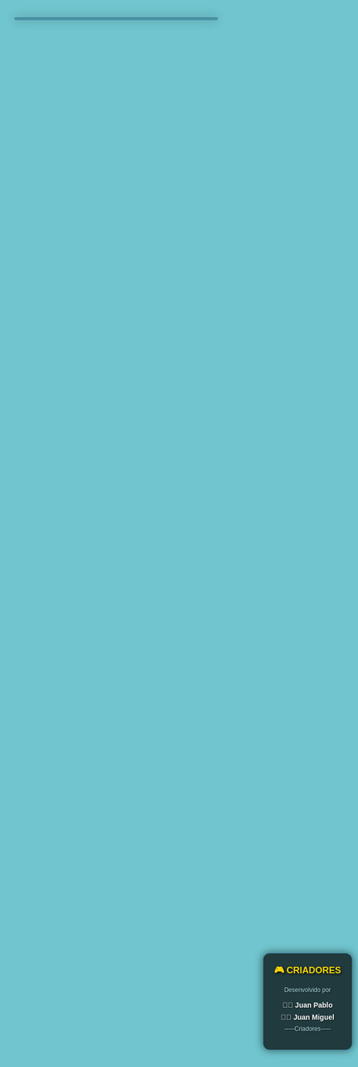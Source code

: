 <!DOCTYPE html>
<html lang="pt-BR">
<head>
<meta charset="UTF-8">
<meta name="viewport" content="width=device-width, initial-scale=1.0">
<title>Flappy Bird</title>
<style>
  * {
    margin: 0;
    padding: 0;
    box-sizing: border-box;
  }
  html, body { 
    width: 100%;
    height: 100%;
    overflow: hidden; 
    background: #70C5CE;
    font-family: Arial, sans-serif;
  }
  canvas { 
    display: block;
    image-rendering: pixelated;
    image-rendering: crisp-edges;
    background: #70C5CE;
    border: 3px solid #4A90A4;
    border-radius: 10px;
    box-shadow: 0 0 20px rgba(0,0,0,0.3);
  }
  #credits {
    position: absolute;
    right: 10px;
    top: 50%;
    transform: translateY(-50%);
    color: white;
    font-family: Arial, sans-serif;
    text-align: center;
    background: rgba(0,0,0,0.7);
    padding: 20px;
    border-radius: 15px;
    border: 2px solid #4A90A4;
    box-shadow: 0 0 15px rgba(0,0,0,0.5);
    width: 180px;
  }
  #credits h3 {
    margin: 0 0 15px 0;
    font-size: 18px;
    color: #FFD700;
    text-shadow: 2px 2px 4px rgba(0,0,0,0.8);
  }
  #credits p {
    margin: 8px 0;
    font-size: 14px;
    font-weight: bold;
    color: #FFFFFF;
    text-shadow: 1px 1px 2px rgba(0,0,0,0.8);
  }
  #credits .subtitle {
    font-size: 12px;
    color: #B0E0E6;
    font-weight: normal;
    margin: 5px 0 15px 0;
  }
</style>
</head>
<body>
<canvas id="gameCanvas"></canvas>
<div id="credits">
  <h3>🎮 CRIADORES</h3>
  <p class="subtitle">Desenvolvido por</p>
  <p>👨‍💻 Juan Pablo</p>
  <p>👨‍💻 Juan Miguel</p>
  <p class="subtitle">-----Criadores-----</p>
</div>
<script>
const canvas = document.getElementById("gameCanvas");
const ctx = canvas.getContext("2d");

// Tamanho base do jogo
const GAME_WIDTH = 400;
const GAME_HEIGHT = 600;
canvas.width = GAME_WIDTH;
canvas.height = GAME_HEIGHT;

// Escalar canvas para tela cheia mantendo proporção
function scaleCanvas(){
    const windowWidth = window.innerWidth;
    const windowHeight = window.innerHeight;
    const scale = Math.min(windowWidth / GAME_WIDTH, windowHeight / GAME_HEIGHT);
    
    const scaledWidth = GAME_WIDTH * scale;
    const scaledHeight = GAME_HEIGHT * scale;
    
    canvas.style.width = scaledWidth + 'px';
    canvas.style.height = scaledHeight + 'px';
    
    // Centralizar na tela
    const left = (windowWidth - scaledWidth) / 2;
    const top = (windowHeight - scaledHeight) / 2;
    
    canvas.style.position = 'absolute';
    canvas.style.left = left + 'px';
    canvas.style.top = top + 'px';
    canvas.style.transform = 'none';
    
    // Atualizar posição dos créditos
    const credits = document.getElementById('credits');
    credits.style.right = Math.max(10, (windowWidth - left - scaledWidth - 200)) + 'px';
    credits.style.top = top + 'px';
    
    // Preencher o fundo atrás do canvas se necessário
    document.body.style.background = '#70C5CE';
}
window.addEventListener("resize", scaleCanvas);
window.addEventListener("load", scaleCanvas);
scaleCanvas();

// Cores
const AMARELO_PASSARO="#FFCC4D";
const LARANJA_BICO="#FF5555";
const BRANCO="#FFFFFF";
const PRETO="#000000";
const VERDE_CLARO="#009E60";
const VERDE_ESCURO="#00752C";
const VERDE_CHAO="#009E60";
const BEGE_CHAO="#DED895";
const MARROM_CHAO="#C09853";

// Tamanhos
const PASSARO_LARGURA = 34;
const PASSARO_ALTURA = 24;
const ESPACO_CANOS = 120;
const LARGURA_CANO = 65;
const ALTURA_CHAO = 112;
const GRAVIDADE = 0.5;
const FORCA_PULO = -8;

// Perguntas
const perguntas = [
    { pergunta:"Qual pronome substitui 'Maria e João'?", alternativas:["A: Nós","B: Eles","C: Elas","D: Ele"], correta:"B" },
    { pergunta:"Qual pronome substitui 'o livro'?", alternativas:["A: Ele","B: Ela","C: Eles","D: Elas"], correta:"A" },
    { pergunta:"Qual pronome substitui 'as meninas'?", alternativas:["A: Elas","B: Eles","C: Ela","D: Ele"], correta:"A" },
    { pergunta:"Qual pronome substitui 'João e eu'?", alternativas:["A: Nós","B: Eles","C: Elas","D: Ele"], correta:"A" },
    { pergunta:"Qual pronome substitui 'o carro'?", alternativas:["A: Ela","B: Ele","C: Nós","D: Eles"], correta:"B" },
];
let perguntaIndex = 0;
let perguntaAtiva = false;
let perguntaAtual = null;

// Controle mouse
let mouseX = 0, mouseY = 0;
canvas.addEventListener("mousemove", e => {
    const rect = canvas.getBoundingClientRect();
    const scaleX = GAME_WIDTH / rect.width;
    const scaleY = GAME_HEIGHT / rect.height;
    mouseX = (e.clientX - rect.left) * scaleX;
    mouseY = (e.clientY - rect.top) * scaleY;
});

canvas.addEventListener("click", e => {
    if(perguntaAtiva && perguntaAtual){
        const startX = 50; 
        let startY = GAME_HEIGHT * 0.5; 
        const largura = 300; 
        const altura = 50;
        
        for(let i = 0; i < 4; i++){
            if(mouseX > startX && mouseX < startX + largura && 
               mouseY > startY + i * 60 && mouseY < startY + i * 60 + altura){
                const letra = ["A","B","C","D"][i];
                if(letra === perguntaAtual.correta){
                    perguntaAtiva = false;
                    perguntaAtual = null;
                    reiniciarJogo(true);
                } else {
                    perguntaAtiva = false;
                    perguntaAtual = null;
                    gameOver = true;
                }
            }
        }
    } else if(!iniciado && !gameOver) {
        iniciado = true;
    } else if(!gameOver && !perguntaAtiva) {
        passaro.pular();
    }
});

// Classes
class Passaro{
    constructor(x, y){
        this.x = x; 
        this.y = y; 
        this.velocidade_y = 0;
        this.angulo = 0; 
        this.frame = 0; 
        this.tick_frame = 0;
    }
    
    pular(){ 
        this.velocidade_y = FORCA_PULO; 
    }
    
    atualizar(){
        this.velocidade_y += GRAVIDADE;
        this.y += this.velocidade_y;
        this.angulo = this.velocidade_y < 0 ? Math.min(25, -this.velocidade_y * 3) : Math.max(-90, -this.velocidade_y * 2);
        this.tick_frame++; 
        if(this.tick_frame >= 5){
            this.tick_frame = 0; 
            this.frame = (this.frame + 1) % 3;
        }
    }
    
    desenhar(){
        const cx = this.x, cy = this.y;
        ctx.fillStyle = AMARELO_PASSARO;
        ctx.beginPath(); 
        ctx.ellipse(cx, cy, PASSARO_LARGURA/2, PASSARO_ALTURA/2, 0, 0, Math.PI * 2); 
        ctx.fill();
        ctx.strokeStyle = PRETO; 
        ctx.stroke();
        
        let asa_offset = [-2, 0, 2][this.frame];
        ctx.fillStyle = "#FFC243";
        ctx.beginPath(); 
        ctx.ellipse(cx, cy + asa_offset + 2, PASSARO_LARGURA * 0.35, PASSARO_ALTURA * 0.35, 0, 0, Math.PI * 2); 
        ctx.fill();
        ctx.strokeStyle = PRETO; 
        ctx.stroke();
        
        ctx.fillStyle = BRANCO; 
        ctx.beginPath(); 
        ctx.arc(cx + 6, cy - 6, 8, 0, Math.PI * 2); 
        ctx.fill();
        ctx.strokeStyle = PRETO; 
        ctx.stroke();
        
        ctx.fillStyle = PRETO; 
        ctx.beginPath(); 
        ctx.arc(cx + 8, cy - 6, 4, 0, Math.PI * 2); 
        ctx.fill();
        
        ctx.fillStyle = LARANJA_BICO;
        ctx.beginPath(); 
        ctx.moveTo(cx + PASSARO_LARGURA/2, cy - 2);
        ctx.lineTo(cx + PASSARO_LARGURA/2 + 12, cy);
        ctx.lineTo(cx + PASSARO_LARGURA/2, cy + 4); 
        ctx.closePath(); 
        ctx.fill();
        ctx.strokeStyle = PRETO; 
        ctx.stroke();
    }
    
    getRect(){ 
        return {
            x: this.x - PASSARO_LARGURA/2, 
            y: this.y - PASSARO_ALTURA/2, 
            w: PASSARO_LARGURA, 
            h: PASSARO_ALTURA
        }; 
    }
}

class Cano{
    constructor(x, vel){ 
        this.x = x; 
        this.velocidade = vel; 
        this.altura_gap = Math.random() * (GAME_HEIGHT - ESPACO_CANOS - ALTURA_CHAO - 100) + 100; 
        this.largura = LARGURA_CANO; 
        this.passou = false; 
    }
    
    atualizar(){ 
        this.x += this.velocidade; 
    }
    
    desenhar(){
        const superior = this.altura_gap - ESPACO_CANOS/2;
        const inferior = this.altura_gap + ESPACO_CANOS/2;
        
        // Cano superior - corpo
        ctx.fillStyle = VERDE_CLARO; 
        ctx.fillRect(this.x, 0, this.largura, superior - 26);
        
        // Textura do cano superior
        ctx.fillStyle = VERDE_ESCURO;
        for(let y = 0; y < superior - 26; y += 15) {
            ctx.fillRect(this.x + 5, y, 2, 10);
            ctx.fillRect(this.x + this.largura - 7, y, 2, 10);
        }
        for(let x = this.x; x < this.x + this.largura; x += 20) {
            ctx.fillRect(x, superior - 30, 15, 2);
        }
        
        ctx.strokeStyle = VERDE_ESCURO; 
        ctx.lineWidth = 2;
        ctx.strokeRect(this.x, 0, this.largura, superior - 26);
        
        // Borda do cano superior
        ctx.fillStyle = VERDE_ESCURO; 
        ctx.fillRect(this.x - 6, superior - 26, this.largura + 12, 26);
        
        // Detalhes da borda superior
        ctx.fillStyle = "#007A3D";
        ctx.fillRect(this.x - 4, superior - 24, this.largura + 8, 4);
        ctx.fillRect(this.x - 4, superior - 6, this.largura + 8, 4);
        
        ctx.strokeStyle = "#005A2B"; 
        ctx.strokeRect(this.x - 6, superior - 26, this.largura + 12, 26);
        
        // Cano inferior - borda
        ctx.fillStyle = VERDE_ESCURO; 
        ctx.fillRect(this.x - 6, inferior, this.largura + 12, 26);
        
        // Detalhes da borda inferior
        ctx.fillStyle = "#007A3D";
        ctx.fillRect(this.x - 4, inferior + 2, this.largura + 8, 4);
        ctx.fillRect(this.x - 4, inferior + 18, this.largura + 8, 4);
        
        ctx.strokeStyle = "#005A2B"; 
        ctx.strokeRect(this.x - 6, inferior, this.largura + 12, 26);
        
        // Cano inferior - corpo
        const alturaCorpoInferior = GAME_HEIGHT - inferior - 26 - ALTURA_CHAO;
        ctx.fillStyle = VERDE_CLARO; 
        ctx.fillRect(this.x, inferior + 26, this.largura, alturaCorpoInferior);
        
        // Textura do cano inferior
        ctx.fillStyle = VERDE_ESCURO;
        for(let y = inferior + 26; y < inferior + 26 + alturaCorpoInferior; y += 15) {
            ctx.fillRect(this.x + 5, y, 2, 10);
            ctx.fillRect(this.x + this.largura - 7, y, 2, 10);
        }
        for(let x = this.x; x < this.x + this.largura; x += 20) {
            ctx.fillRect(x, inferior + 30, 15, 2);
        }
        
        ctx.strokeStyle = VERDE_ESCURO; 
        ctx.lineWidth = 2;
        ctx.strokeRect(this.x, inferior + 26, this.largura, alturaCorpoInferior);
        
        ctx.lineWidth = 1; // Resetar linha
    }
    
    colidiu(passaro){
        const p = passaro.getRect();
        const superior = this.altura_gap - ESPACO_CANOS/2;
        const inferior = this.altura_gap + ESPACO_CANOS/2;
        const canoS = {x: this.x, y: 0, w: this.largura, h: superior};
        const canoI = {x: this.x, y: inferior, w: this.largura, h: GAME_HEIGHT - inferior - ALTURA_CHAO};
        return rectColidiu(p, canoS) || rectColidiu(p, canoI);
    }
    
    passouPassaro(passaro){
        if(!this.passou && this.x + this.largura < passaro.x){ 
            this.passou = true; 
            return true; 
        }
        return false;
    }
}

class Chao{
    constructor(){ 
        this.x1 = 0; 
        this.x2 = GAME_WIDTH; 
        this.vel = -3; 
    }
    
    atualizar(){ 
        this.x1 += this.vel; 
        this.x2 += this.vel; 
        if(this.x1 <= -GAME_WIDTH) this.x1 = GAME_WIDTH; 
        if(this.x2 <= -GAME_WIDTH) this.x2 = GAME_WIDTH; 
    }
    
    desenhar(){
        // Base do chão
        ctx.fillStyle = BEGE_CHAO; 
        ctx.fillRect(0, GAME_HEIGHT - ALTURA_CHAO, GAME_WIDTH, ALTURA_CHAO);
        
        for(let x of [this.x1, this.x2]){
            // Grama superior
            ctx.fillStyle = VERDE_CHAO; 
            ctx.fillRect(x, GAME_HEIGHT - ALTURA_CHAO, GAME_WIDTH, 20);
            
            // Detalhes da grama
            ctx.fillStyle = "#00B366";
            for(let i = 0; i < GAME_WIDTH; i += 8) {
                ctx.fillRect(x + i, GAME_HEIGHT - ALTURA_CHAO + 2, 2, 6);
                ctx.fillRect(x + i + 4, GAME_HEIGHT - ALTURA_CHAO + 5, 2, 8);
            }
            
            // Terra com textura
            ctx.fillStyle = "#B8A76F";
            for(let i = 0; i < GAME_WIDTH; i += 25) {
                for(let j = 20; j < ALTURA_CHAO; j += 20) {
                    ctx.fillRect(x + i + 2, GAME_HEIGHT - ALTURA_CHAO + j + 2, 8, 6);
                    ctx.fillRect(x + i + 12, GAME_HEIGHT - ALTURA_CHAO + j + 8, 6, 8);
                }
            }
            
            // Pedras pequenas
            ctx.fillStyle = "#8B7355";
            for(let i = 10; i < GAME_WIDTH; i += 35) {
                for(let j = 30; j < ALTURA_CHAO - 10; j += 25) {
                    ctx.beginPath();
                    ctx.arc(x + i, GAME_HEIGHT - ALTURA_CHAO + j, 3, 0, Math.PI * 2);
                    ctx.fill();
                }
            }
            
            // Linhas de camadas do solo
            ctx.strokeStyle = MARROM_CHAO; 
            ctx.lineWidth = 2;
            for(let i = 0; i < GAME_WIDTH; i += 40){
                ctx.beginPath();
                ctx.moveTo(x + i, GAME_HEIGHT - ALTURA_CHAO + 20);
                ctx.lineTo(x + i, GAME_HEIGHT);
                ctx.stroke();
            }
            
            // Linhas horizontais para camadas
            for(let j = 40; j < ALTURA_CHAO; j += 20) {
                ctx.beginPath();
                ctx.moveTo(x, GAME_HEIGHT - ALTURA_CHAO + j);
                ctx.lineTo(x + GAME_WIDTH, GAME_HEIGHT - ALTURA_CHAO + j);
                ctx.stroke();
            }
        }
        
        ctx.lineWidth = 1; // Resetar linha
    }
}

function rectColidiu(r1, r2){
    return r1.x < r2.x + r2.w && r1.x + r1.w > r2.x && r1.y < r2.y + r2.h && r1.y + r1.h > r2.y;
}

// Variáveis do jogo
let passaro, canos = [], chao, pontuacao = 0, gameOver = false, contadorCanos = 0, iniciado = false;

function reiniciarJogo(vidaExtra = false){
    passaro = new Passaro(GAME_WIDTH * 0.1, GAME_HEIGHT/2);
    canos = []; 
    chao = new Chao(); 
    contadorCanos = 0;
    if(!vidaExtra) pontuacao = 0;
    gameOver = false; 
    iniciado = false;
}

// Pergunta
function gerarPergunta(){ 
    if(perguntaIndex >= perguntas.length) perguntaIndex = 0; 
    perguntaAtual = perguntas[perguntaIndex++]; 
    perguntaAtiva = true; 
}

function atualizar(){
    if(iniciado && !gameOver && !perguntaAtiva){
        passaro.atualizar();
        chao.atualizar();
        
        if(contadorCanos <= 0){ 
            canos.push(new Cano(GAME_WIDTH, -3)); 
            contadorCanos = 120; 
        } else { 
            contadorCanos--; 
        }
        
        for(let c of canos){ c.atualizar(); }
        canos = canos.filter(c => c.x + c.largura > 0);
        
        for(let c of canos){ 
            if(c.passouPassaro(passaro)) pontuacao++; 
        }
        
        if(passaro.y <= 0 || passaro.y >= GAME_HEIGHT - ALTURA_CHAO - PASSARO_ALTURA/2 || 
           canos.some(c => c.colidiu(passaro))){
            gameOver = true; 
            gerarPergunta();
        }
    }
}

function desenhar(){
    ctx.fillStyle = "#70C5CE"; 
    ctx.fillRect(0, 0, GAME_WIDTH, GAME_HEIGHT);
    
    for(let c of canos){ c.desenhar(); }
    chao.desenhar();
    passaro.desenhar();
    
    ctx.fillStyle = BRANCO; 
    ctx.font = "50px Arial"; 
    ctx.textAlign = "center";
    ctx.fillText(pontuacao, GAME_WIDTH/2, 100);
    
    if(!iniciado && !gameOver){
        ctx.fillStyle = "rgba(0,0,0,0.7)";
        ctx.fillRect(0, 0, GAME_WIDTH, GAME_HEIGHT);
        ctx.fillStyle = BRANCO;
        ctx.font = "30px Arial";
        ctx.fillText("Clique para começar", GAME_WIDTH/2, GAME_HEIGHT/2);
    }
    
    if(perguntaAtiva) desenharPergunta();
}

function desenharPergunta(){
    ctx.fillStyle = "rgba(0,0,0,0.7)"; 
    ctx.fillRect(0, 0, GAME_WIDTH, GAME_HEIGHT);
    ctx.fillStyle = BRANCO; 
    ctx.font = "20px Arial";
    ctx.textAlign = "left";
    
    const linhas = perguntaAtual.pergunta.split("\n");
    for(let i = 0; i < linhas.length; i++) {
        ctx.fillText(linhas[i], 50, GAME_HEIGHT * 0.4 + i * 25);
    }
    
    ctx.font = "18px Arial";
    for(let i = 0; i < 4; i++){
        const x = 50, y = GAME_HEIGHT * 0.5 + i * 60, w = 300, h = 50;
        
        if(mouseX > x && mouseX < x + w && mouseY > y && mouseY < y + h) {
            ctx.fillStyle = "#FFD700";
        } else {
            ctx.fillStyle = BRANCO;
        }
        
        ctx.fillRect(x, y, w, h);
        ctx.strokeStyle = PRETO; 
        ctx.strokeRect(x, y, w, h);
        ctx.fillStyle = PRETO; 
        ctx.fillText(perguntaAtual.alternativas[i], x + 10, y + 35);
    }
}

function gameLoop(){
    atualizar();
    desenhar();
    requestAnimationFrame(gameLoop);
}

document.addEventListener("keydown", e => {
    if(e.code === "Space"){ 
        e.preventDefault();
        if(!iniciado && !gameOver) {
            iniciado = true;
        } else if(!gameOver && !perguntaAtiva) {
            passaro.pular();
        }
    }
});

reiniciarJogo();
gameLoop();

</script>
</body>
</html>

